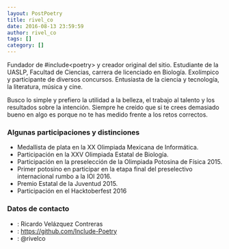 ```yaml
---
layout: PostPoetry
title: rivel_co
date: 2016-08-13 23:59:59
author: rivel_co
tags: []
category: []
---
```


Fundador de \#include&lt;<int>poetry</int>> y creador original del sitio. Estudiante de la UASLP, Facultad de Ciencias, carrera de licenciado en Biología. Exolímpico y participante de diversos concursos. Entusiasta de la ciencia y tecnología, la literatura, música y cine.

Busco lo simple y prefiero la utilidad a la belleza, el trabajo al talento y los resultados sobre la intención.
Siempre he creído que si te crees demasiado bueno en algo es porque no te has medido frente a los retos correctos.

### Algunas participaciones y distinciones

- Medallista de plata en la XX Olimpiada Mexicana de Informática.
- Participación en la XXV Olimpiada Estatal de Biología.
- Participación en la preselección de la Olimpiada Potosina de Física 2015.
- Primer potosino en participar en la etapa final del preselectivo internacional rumbo a la IOI 2016.
- Premio Estatal de la Juventud 2015.
- Participación en el Hacktoberfest 2016

### Datos de contacto

- <i class="fa fa-user-o" aria-hidden="true"></i> : Ricardo Velázquez Contreras
- <i class="fa fa-github" aria-hidden="true"></i> : <https://github.com/Include-Poetry>
- <i class="fa fa-slack" aria-hidden="true"></i> : @rivelco